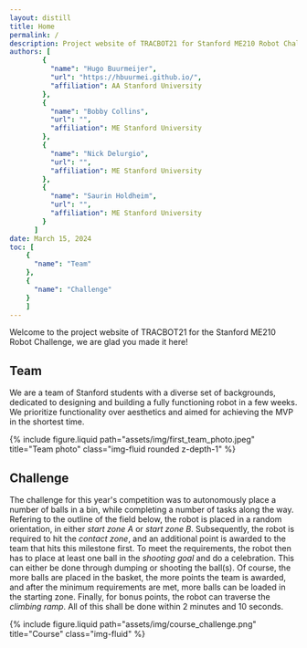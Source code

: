 ```yaml
---
layout: distill
title: Home
permalink: /
description: Project website of TRACBOT21 for Stanford ME210 Robot Challenge. 
authors: [
        {
          "name": "Hugo Buurmeijer",
          "url": "https://hbuurmei.github.io/",
          "affiliation": AA Stanford University
        },
        {
          "name": "Bobby Collins",
          "url": "",
          "affiliation": ME Stanford University
        },
        {
          "name": "Nick Delurgio",
          "url": "",
          "affiliation": ME Stanford University
        },
        {
          "name": "Saurin Holdheim",
          "url": "",
          "affiliation": ME Stanford University
        }
      ]
date: March 15, 2024
toc: [
    {
      "name": "Team"
    },
    {
      "name": "Challenge"
    }
    ]
---
```


Welcome to the project website of TRACBOT21 for the Stanford ME210 Robot Challenge, we are glad you made it here!

<h2 id="team">Team</h2>

We are a team of Stanford students with a diverse set of backgrounds, dedicated to designing and building a fully functioning robot in a few weeks.
We prioritize functionality over aesthetics and aimed for achieving the MVP in the shortest time.

<div class="row justify-content-sm-center">
  <div class="col-sm-8 mt-3 mt-md-0">
    {% include figure.liquid path="assets/img/first_team_photo.jpeg" title="Team photo" class="img-fluid rounded z-depth-1" %}
  </div>
</div>


<h2 id="challenge">Challenge</h2>

The challenge for this year's competition was to autonomously place a number of balls in a bin, while completing a number of tasks along the way.
Refering to the outline of the field below, the robot is placed in a random orientation, in either *start zone A* or *start zone B*.
Subsequently, the robot is required to hit the *contact zone*, and an additional point is awarded to the team that hits this milestone first.
To meet the requirements, the robot then has to place at least one ball in the *shooting goal* and do a celebration.
This can either be done through dumping or shooting the ball(s).
Of course, the more balls are placed in the basket, the more points the team is awarded, and after the minimum requirements are met, more balls can be loaded in the starting zone.
Finally, for bonus points, the robot can traverse the *climbing ramp*.
All of this shall be done within 2 minutes and 10 seconds.

<div class="row justify-content-sm-center">
  <div class="col-sm">
    {% include figure.liquid path="assets/img/course_challenge.png" title="Course" class="img-fluid" %}
  </div>
</div>
